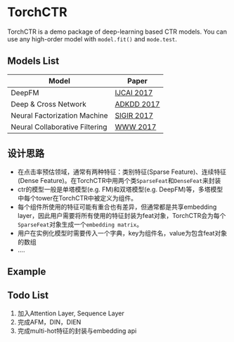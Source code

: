 # TorchCTR

TorchCTR is a demo package of deep-learning based CTR models. You can use any high-order model with `model.fit()` and `mode.test`.

## Models List

| **Model**                      | **Paper**                                                    |
| ------------------------------ | ------------------------------------------------------------ |
| DeepFM                         | [IJCAI 2017](http://www.ijcai.org/proceedings/2017/0239.pdf) |
| Deep & Cross Network           | [ADKDD 2017](https://arxiv.org/abs/1708.05123)               |
| Neural Factorization Machine   | [SIGIR 2017](https://arxiv.org/pdf/1708.05027.pdf)           |
| Neural Collaborative Filtering | [WWW 2017](http://www.comp.nus.edu.sg/~xiangnan/papers/ncf.pdf) |

## 设计思路

- 在点击率预估领域，通常有两种特征：类别特征(Sparse Feature)、连续特征(Dense Feature)。在TorchCTR中用两个类`SparseFeat`和`DenseFeat`来封装
- ctr的模型一般是单塔模型(e.g. FM)和双塔模型(e.g. DeepFM)等，多塔模型中每个tower在TorchCTR中被定义为组件。
- 每个组件所使用的特征可能有重合也有差异，但通常都是共享embedding layer，因此用户需要将所有使用的特征封装为feat对象，TorchCTR会为每个`SparseFeat`对象生成一个`embedding matrix`。
- 用户在实例化模型时需要传入一个字典，key为组件名，value为包含feat对象的数组
- ....

## Example



## Todo List

1. 加入Attention Layer, Sequence Layer
2. 完成AFM，DIN，DIEN
3. 完成multi-hot特征的封装与embedding api

